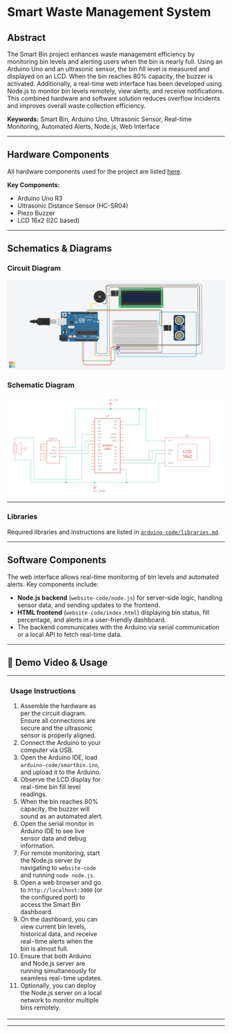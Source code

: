 # Smart Waste Management System

## Abstract
The Smart Bin project enhances waste management efficiency by monitoring bin levels and alerting users when the bin is nearly full. Using an Arduino Uno and an ultrasonic sensor, the bin fill level is measured and displayed on an LCD. When the bin reaches 80% capacity, the buzzer is activated. Additionally, a real-time web interface has been developed using Node.js to monitor bin levels remotely, view alerts, and receive notifications. This combined hardware and software solution reduces overflow incidents and improves overall waste collection efficiency.

**Keywords:** Smart Bin, Arduino Uno, Ultrasonic Sensor, Real-time Monitoring, Automated Alerts, Node.js, Web Interface

---

## Hardware Components
All hardware components used for the project are listed [here](hardware/components-list.md).

**Key Components:**
- Arduino Uno R3
- Ultrasonic Distance Sensor (HC-SR04)
- Piezo Buzzer
- LCD 16x2 (I2C based)

---

## Schematics & Diagrams
### Circuit Diagram
![Circuit Diagram](hardware/circuit-diagram.png)

### Schematic Diagram
![Schematic Diagram](hardware/schematic-diagram.png)

---

### Libraries
Required libraries and instructions are listed in [`arduino-code/libraries.md`](arduino-code/libraries.md).

---

## Software Components
The web interface allows real-time monitoring of bin levels and automated alerts. Key components include:

- **Node.js backend** (`website-code/node.js`) for server-side logic, handling sensor data, and sending updates to the frontend.
- **HTML frontend** (`website-code/index.html`) displaying bin status, fill percentage, and alerts in a user-friendly dashboard.
- The backend communicates with the Arduino via serial communication or a local API to fetch real-time data.

---

## 🎥 Demo Video & Usage

<table>
<tr>

<td width="50%" valign="top" style="padding-right: 30px;">

### Usage Instructions
1. Assemble the hardware as per the circuit diagram. Ensure all connections are secure and the ultrasonic sensor is properly aligned.  
2. Connect the Arduino to your computer via USB.  
3. Open the Arduino IDE, load `arduino-code/smartbin.ino`, and upload it to the Arduino.  
4. Observe the LCD display for real-time bin fill level readings.  
5. When the bin reaches 80% capacity, the buzzer will sound as an automated alert.  
6. Open the serial monitor in Arduino IDE to see live sensor data and debug information.  
7. For remote monitoring, start the Node.js server by navigating to `website-code` and running `node node.js`.  
8. Open a web browser and go to `http://localhost:3000` (or the configured port) to access the Smart Bin dashboard.  
9. On the dashboard, you can view current bin levels, historical data, and receive real-time alerts when the bin is almost full.  
10. Ensure that both Arduino and Node.js server are running simultaneously for seamless real-time updates.  
11. Optionally, you can deploy the Node.js server on a local network to monitor multiple bins remotely.

</td>

<td width="50%" valign="top" style="padding-left: 30px;">

<div align="center">
<br>
<br>

</div>

</td>

</tr>
</table>


---
